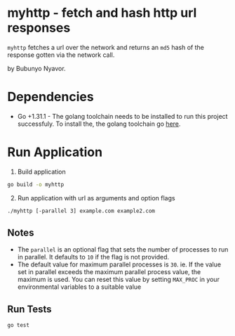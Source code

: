 # myhttp - fetch and hash http url responses 

`myhttp` fetches a url over the network and returns an `md5` hash of the response gotten via the network call.

by Bubunyo Nyavor.

# Dependencies
- Go +1.31.1 - The golang toolchain needs to be installed to run this project successfuly.
To install the, the golang toolchain go [here](https://golang.org/doc/install). 

# Run Application
1. Build application
```bash
go build -o myhttp
```
2. Run application with url as arguments and option flags
```bash
./myhttp [-parallel 3] example.com example2.com
```

## Notes

- The `parallel` is an optional flag  that sets the number of processes to run in parallel. It defaults to `10` if the flag is not provided.
- The default value for maximum parallel processes is `30`. ie. If the value set in parallel exceeds the maximum parallel process value, the maximum is used.
You can reset this value by setting `MAX_PROC` in your environmental variables to a suitable value

## Run Tests
```
go test
```

